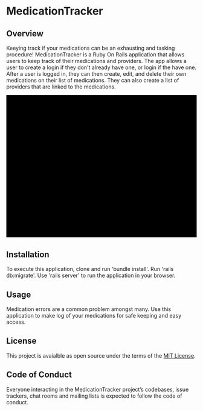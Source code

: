 # MedicationTracker

## Overview
Keeying track if your medications can be an exhausting and tasking procedure! MedicationTracker is a Ruby On Rails application that allows users to keep track of their medications and providers. The app allows a user to create a login if they don't already have one, or login if the have one. After a user is logged in, they can then create, edit, and delete their own medications on their list of medications. They can also create a list of providers that are linked to the medications.

![Demo Gif](https://github.com/AANtoso/medication-tracker/blob/master/Rails.gif?raw=true)
## Installation
To execute this application, clone and run 'bundle install'. Run 'rails db:migrate'. Use 'rails server' to run the application in your browser.

## Usage
Medication errors are a common problem amongst many. Use this application to make log of your medications for safe keeping and easy access. 

## License
This project is avaialble as open source under the terms of the [MIT License](https://opensource.org/licenses/MIT).

## Code of Conduct
Everyone interacting in the MedicationTracker project’s codebases, issue trackers, chat rooms and mailing lists is expected to follow the code of conduct.

